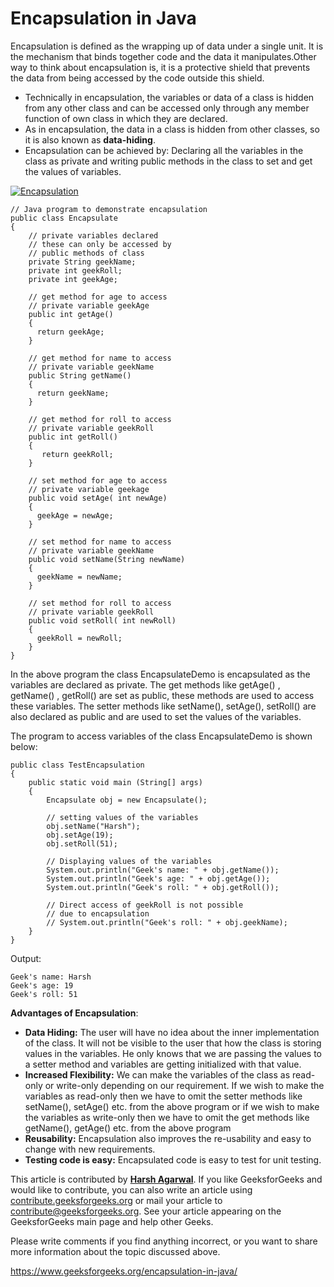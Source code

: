 # Encapsulation in Java



Encapsulation is defined as the wrapping up of data under a single unit. It is the mechanism that binds together code and the data it manipulates.Other way to think about encapsulation is, it is a protective shield that prevents the data from being accessed by the code outside this shield.

- Technically in encapsulation, the variables or data of a class is hidden from any other class and can be accessed only through any member function of own class in which they are declared.
- As in encapsulation, the data in a class is hidden from other classes, so it is also known as **data-hiding**.
- Encapsulation can be achieved by: Declaring all the variables in the class as private and writing public methods in the class to set and get the values of variables.



[![Encapsulation](http://cdncontribute.geeksforgeeks.org/wp-content/uploads/Encapsulation.jpg)](http://cdncontribute.geeksforgeeks.org/wp-content/uploads/Encapsulation.jpg)

```
// Java program to demonstrate encapsulation 
public class Encapsulate 
{ 
    // private variables declared  
    // these can only be accessed by  
    // public methods of class 
    private String geekName; 
    private int geekRoll; 
    private int geekAge; 
  
    // get method for age to access  
    // private variable geekAge 
    public int getAge()  
    { 
      return geekAge; 
    } 
   
    // get method for name to access  
    // private variable geekName 
    public String getName()  
    { 
      return geekName; 
    } 
      
    // get method for roll to access  
    // private variable geekRoll 
    public int getRoll()  
    { 
       return geekRoll; 
    } 
   
    // set method for age to access  
    // private variable geekage 
    public void setAge( int newAge) 
    { 
      geekAge = newAge; 
    } 
   
    // set method for name to access  
    // private variable geekName 
    public void setName(String newName) 
    { 
      geekName = newName; 
    } 
      
    // set method for roll to access  
    // private variable geekRoll 
    public void setRoll( int newRoll)  
    { 
      geekRoll = newRoll; 
    } 
} 
```

In the above program the class EncapsulateDemo is encapsulated as the variables are declared as private. The get methods like getAge() , getName() , getRoll() are set as public, these methods are used to access these variables. The setter methods like setName(), setAge(), setRoll() are also declared as public and are used to set the values of the variables.

The program to access variables of the class EncapsulateDemo is shown below:


```
public class TestEncapsulation 
{     
    public static void main (String[] args)  
    { 
        Encapsulate obj = new Encapsulate(); 
          
        // setting values of the variables  
        obj.setName("Harsh"); 
        obj.setAge(19); 
        obj.setRoll(51); 
          
        // Displaying values of the variables 
        System.out.println("Geek's name: " + obj.getName()); 
        System.out.println("Geek's age: " + obj.getAge()); 
        System.out.println("Geek's roll: " + obj.getRoll()); 
          
        // Direct access of geekRoll is not possible 
        // due to encapsulation 
        // System.out.println("Geek's roll: " + obj.geekName);         
    } 
} 
```

Output:

```
Geek's name: Harsh
Geek's age: 19
Geek's roll: 51
```

**Advantages of Encapsulation**:

- **Data Hiding:** The user will have no idea about the inner implementation of the class. It will not be visible to the user that how the class is storing values in the variables. He only knows that we are passing the values to a setter method and variables are getting initialized with that value.
- **Increased Flexibility:** We can make the variables of the class as read-only or write-only depending on our requirement. If we wish to make the variables as read-only then we have to omit the setter methods like setName(), setAge() etc. from the above program or if we wish to make the variables as write-only then we have to omit the get methods like getName(), getAge() etc. from the above program
- **Reusability:** Encapsulation also improves the re-usability and easy to change with new requirements.
- **Testing code is easy:** Encapsulated code is easy to test for unit testing.

This article is contributed by [**Harsh Agarwal**](https://www.facebook.com/harsh.agarwal.16752). If you like GeeksforGeeks and would like to contribute, you can also write an article using [contribute.geeksforgeeks.org](http://www.contribute.geeksforgeeks.org/) or mail your article to contribute@geeksforgeeks.org. See your article appearing on the GeeksforGeeks main page and help other Geeks.

Please write comments if you find anything incorrect, or you want to share more information about the topic discussed above.



<https://www.geeksforgeeks.org/encapsulation-in-java/>
